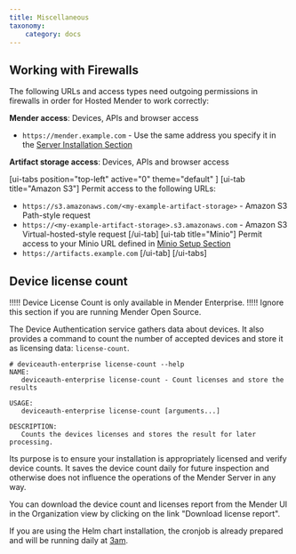 ```yaml
---
title: Miscellaneous
taxonomy:
    category: docs
---
```


## Working with Firewalls
The following URLs and access types need outgoing permissions in firewalls in order for Hosted Mender to work correctly:

**Mender access**: Devices, APIs and browser access
* `https://mender.example.com` - Use the same address you specify it in the [Server Installation Section](../../07.Server-installation/)

**Artifact storage access**: Devices, APIs and browser access

[ui-tabs position="top-left" active="0" theme="default" ]
[ui-tab title="Amazon S3"]
Permit access to the following URLs:
* `https://s3.amazonaws.com/<my-example-artifact-storage>` - Amazon S3 Path-style request
* `https://<my-example-artifact-storage>.s3.amazonaws.com` - Amazon S3 Virtual-hosted-style request
[/ui-tab]
[ui-tab title="Minio"]
Permit access to your 
Minio URL defined in [Minio Setup Section](../../07.Server-installation/04.Production-installation-with-kubernetes/04.Minio/docs.md)
* `https://artifacts.example.com`
[/ui-tab]
[/ui-tabs]


## Device license count

!!!!! Device License Count is only available in Mender Enterprise.
!!!!! Ignore this section if you are running Mender Open Source.

The Device Authentication service gathers data about devices. It also provides a command
to count the number of accepted devices and store it as licensing data: `license-count`.

```shell
# deviceauth-enterprise license-count --help
NAME:
   deviceauth-enterprise license-count - Count licenses and store the results

USAGE:
   deviceauth-enterprise license-count [arguments...]

DESCRIPTION:
   Counts the devices licenses and stores the result for later processing.
```

Its purpose is to ensure your installation is appropriately licensed and verify device counts.
It saves the device count daily for future inspection and otherwise does not influence the operations of the Mender Server in any way.

You can download the device count and licenses report from the Mender UI in the Organization view by clicking on the link "Download license report".

If you are using the Helm chart installation, the cronjob is already prepared and will be running daily <!--AUTOVERSION: "at [3am](https://github.com/mendersoftware/mender-helm/blob/%/mender/templates/device-auth-cron-license-count.yaml)."/ignore-->
at [3am](https://github.com/mendersoftware/mender-helm/blob/master/mender/templates/device-auth-cron-license-count.yaml).
